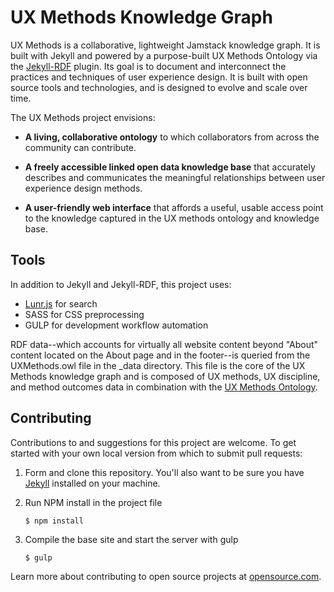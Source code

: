 # UX Methods Knowledge Graph
UX Methods is a collaborative, lightweight Jamstack knowledge graph. It is built with Jekyll and powered by a purpose-built UX Methods Ontology via the [Jekyll-RDF](https://github.com/AKSW/jekyll-rdf) plugin. Its goal is to document and interconnect the practices and techniques of user experience design. It is built with open source tools and technologies, and is designed to evolve and scale over time.

The UX Methods project envisions: 

- **A living, collaborative ontology** to which collaborators from across the community can contribute.

- **A freely accessible linked open data knowledge base** that accurately describes and communicates the meaningful relationships between user experience design methods. 

- **A user-friendly web interface** that affords a useful, usable access point to the knowledge captured in the UX methods ontology and knowledge base.

## Tools
In addition to Jekyll and Jekyll-RDF, this project uses:

- [Lunr.js](https://lunrjs.com/) for search
- SASS for CSS preprocessing
- GULP for development workflow automation 

RDF data--which accounts for virtually all website content beyond "About" content located on the About page and in the footer--is queried from the UXMethods.owl file in the \_data directory. This file is the core of the UX Methods knowledge graph and is composed of UX methods, UX discipline, and method outcomes data in combination with the [UX Methods Ontology](https://github.com/andybywire/ux-methods-ontology). 

## Contributing
Contributions to and suggestions for this project are welcome. To get started with your own local version from which to submit pull requests: 

1. Form and clone this repository. You'll also want to be sure you have [Jekyll](https://jekyllrb.com/) installed on your machine. 
  

2. Run NPM install in the project file
  
    `$ npm install`

3. Compile the base site and start the server with gulp
    
    `$ gulp`

Learn more about contributing to open source projects at [opensource.com](https://opensource.com/article/19/7/create-pull-request-github).